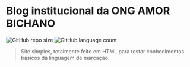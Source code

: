 # Blog institucional da ONG AMOR BICHANO

![GitHub repo size](https://img.shields.io/github/repo-size/iuricode/README-template?style=for-the-badge)
![GitHub language count](https://img.shields.io/github/languages/count/iuricode/README-template?style=for-the-badge)

> Site simples, totalmente feito em HTML para testar conhecimentos básicos da linguagem de marcação.
